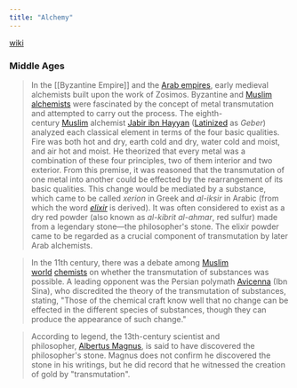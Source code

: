 ```yaml
---
title: "Alchemy"
---
```


[wiki](https://en.wikipedia.org/wiki/Alchemy "Alchemy")

### Middle Ages
> In the [[Byzantine Empire]] and the [Arab empires](https://en.wikipedia.org/wiki/Caliphate "Caliphate"), early medieval alchemists built upon the work of Zosimos. Byzantine and [Muslim alchemists](https://en.wikipedia.org/wiki/Alchemy_and_chemistry_in_medieval_Islam "Alchemy and chemistry in medieval Islam") were fascinated by the concept of metal transmutation and attempted to carry out the process. The eighth-century [Muslim](https://en.wikipedia.org/wiki/Muslim "Muslim") alchemist [Jabir ibn Hayyan](https://en.wikipedia.org/wiki/Jabir_ibn_Hayyan "Jabir ibn Hayyan") ([Latinized](https://en.wikipedia.org/wiki/Latin "Latin") as _Geber_) analyzed each classical element in terms of the four basic qualities. Fire was both hot and dry, earth cold and dry, water cold and moist, and air hot and moist. He theorized that every metal was a combination of these four principles, two of them interior and two exterior. From this premise, it was reasoned that the transmutation of one metal into another could be effected by the rearrangement of its basic qualities. This change would be mediated by a substance, which came to be called _xerion_ in Greek and _al-iksir_ in Arabic (from which the word _[elixir](https://en.wikipedia.org/wiki/Elixir "Elixir")_ is derived). It was often considered to exist as a dry red powder (also known as _al-kibrit al-ahmar_, red sulfur) made from a legendary stone—the philosopher's stone. The elixir powder came to be regarded as a crucial component of transmutation by later Arab alchemists.

> In the 11th century, there was a debate among [Muslim world](https://en.wikipedia.org/wiki/Muslim_world "Muslim world") [chemists](https://en.wikipedia.org/wiki/Chemist "Chemist") on whether the transmutation of substances was possible. A leading opponent was the Persian polymath [Avicenna](https://en.wikipedia.org/wiki/Avicenna "Avicenna") (Ibn Sina), who discredited the theory of the transmutation of substances, stating, "Those of the chemical craft know well that no change can be effected in the different species of substances, though they can produce the appearance of such change."

> According to legend, the 13th-century scientist and philosopher, [Albertus Magnus](https://en.wikipedia.org/wiki/Albertus_Magnus "Albertus Magnus"), is said to have discovered the philosopher's stone. Magnus does not confirm he discovered the stone in his writings, but he did record that he witnessed the creation of gold by "transmutation".
